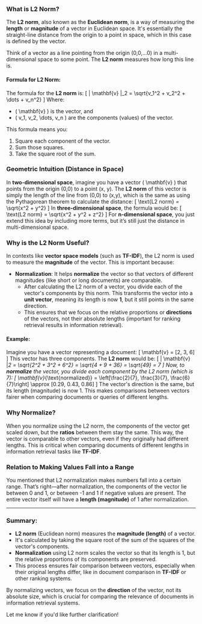 
### **What is L2 Norm?**
The **L2 norm**, also known as the **Euclidean norm**, is a way of measuring the **length** or **magnitude** of a vector in Euclidean space. It's essentially the straight-line distance from the origin to a point in space, which in this case is defined by the vector.

Think of a vector as a line pointing from the origin (0,0,...0) in a multi-dimensional space to some point. The **L2 norm** measures how long this line is.

#### **Formula for L2 Norm**:
The formula for the **L2 norm** is:
\[
\| \mathbf{v} \|_2 = \sqrt{v_1^2 + v_2^2 + \dots + v_n^2}
\]
Where:
- \( \mathbf{v} \) is the vector, and
- \( v_1, v_2, \dots, v_n \) are the components (values) of the vector.

This formula means you:
1. Square each component of the vector.
2. Sum those squares.
3. Take the square root of the sum.

### **Geometric Intuition (Distance in Space)**
In **two-dimensional space**, imagine you have a vector \( \mathbf{v} \) that points from the origin (0,0) to a point (x, y). The **L2 norm** of this vector is simply the length of the line from (0,0) to (x,y), which is the same as using the Pythagorean theorem to calculate the distance:
\[
\text{L2 norm} = \sqrt{x^2 + y^2}
\]
In **three-dimensional space**, the formula would be:
\[
\text{L2 norm} = \sqrt{x^2 + y^2 + z^2}
\]
For **n-dimensional space**, you just extend this idea by including more terms, but it’s still just the distance in multi-dimensional space.

### **Why is the L2 Norm Useful?**

In contexts like **vector space models** (such as **TF-IDF**), the L2 norm is used to measure the **magnitude** of the vector. This is important because:
- **Normalization**: It helps **normalize** the vector so that vectors of different magnitudes (like short or long documents) are comparable. 
  - After calculating the L2 norm of a vector, you divide each of the vector's components by this norm. This transforms the vector into a **unit vector**, meaning its length is now **1**, but it still points in the same direction.
  - This ensures that we focus on the relative proportions or **directions** of the vectors, not their absolute lengths (important for ranking retrieval results in information retrieval).
  
#### Example: 
Imagine you have a vector representing a document:
\[
\mathbf{v} = [2, 3, 6]
\]
This vector has three components. The **L2 norm** would be:
\[
\| \mathbf{v} \|_2 = \sqrt{2^2 + 3^2 + 6^2} = \sqrt{4 + 9 + 36} = \sqrt{49} = 7
\]
Now, to **normalize** the vector, you divide each component by the L2 norm (which is 7):
\[
\mathbf{v}_{\text{normalized}} = \left[\frac{2}{7}, \frac{3}{7}, \frac{6}{7}\right] \approx [0.29, 0.43, 0.86]
\]
The vector's direction is the same, but its length (magnitude) is now 1. This makes comparisons between vectors fairer when comparing documents or queries of different lengths.

### **Why Normalize?**
When you normalize using the L2 norm, the components of the vector get scaled down, but the **ratios** between them stay the same. This way, the vector is comparable to other vectors, even if they originally had different lengths. This is critical when comparing documents of different lengths in information retrieval tasks like **TF-IDF**.

### **Relation to Making Values Fall into a Range**
You mentioned that L2 normalization makes numbers fall into a certain range. That’s right—after normalization, the components of the vector lie between 0 and 1, or between -1 and 1 if negative values are present. The entire vector itself will have a **length (magnitude)** of 1 after normalization.

---

### **Summary**:
- **L2 norm** (Euclidean norm) measures the **magnitude (length)** of a vector.
- It's calculated by taking the square root of the sum of the squares of the vector's components.
- **Normalization** using L2 norm scales the vector so that its length is 1, but the relative proportions of its components are preserved.
- This process ensures fair comparison between vectors, especially when their original lengths differ, like in document comparison in **TF-IDF** or other ranking systems.

By normalizing vectors, we focus on the **direction** of the vector, not its absolute size, which is crucial for comparing the relevance of documents in information retrieval systems.

Let me know if you'd like further clarification!